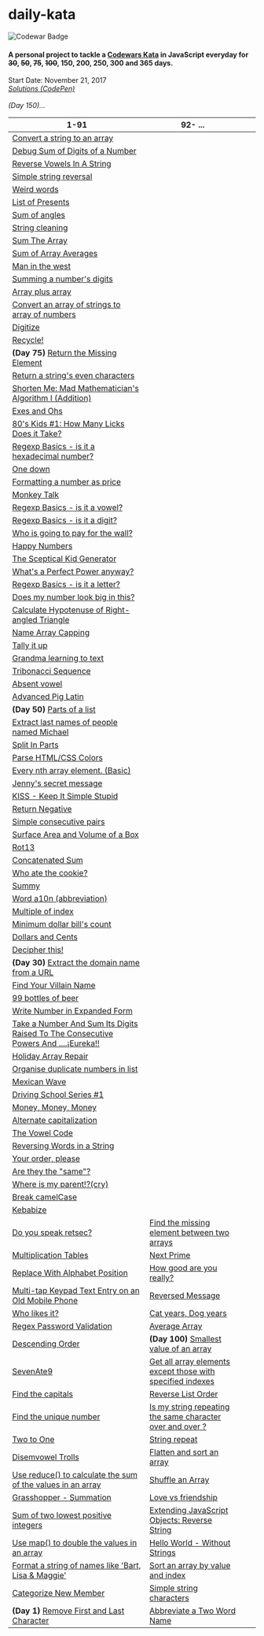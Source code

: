 # daily-kata
![Codewar Badge](https://www.codewars.com/users/tinuola/badges/large)</br>
#### A personal project to tackle a [Codewars Kata](https://www.codewars.com/) in JavaScript everyday for ~~30~~, ~~50~~, ~~75~~, ~~100~~, 150, 200, 250, 300 and 365 days.

Start Date: November 21, 2017</br>
_[Solutions (CodePen)](https://codepen.io/collection/XMJOMV/)_
<br>
<br>
*(Day 150)...*



| 1-91  | 92- ...  |   |   |
|---|---|---|---|
| [Convert a string to an array](https://www.codewars.com/kata/57e76bc428d6fbc2d500036d) |  |  |  |
| [Debug Sum of Digits of a Number](https://www.codewars.com/kata/563d59dd8e47a5ed220000ba) |  |  |  |
| [Reverse Vowels In A String](https://www.codewars.com/kata/585db3e8eec141ce9a00008f) |  |  |  |
| [Simple string reversal](https://www.codewars.com/kata/5a71939d373c2e634200008e) |  |  |  |
| [Weird words](https://www.codewars.com/kata/57b2020eb69bfcbf64000375) |  |  |  |
| [List of Presents](https://www.codewars.com/kata/5a84d485742ba347b90006b7) |  |  |  |
| [Sum of angles](https://www.codewars.com/kata/5a03b3f6a1c9040084001765) |  |  |  |
| [String cleaning](https://www.codewars.com/kata/57e1e61ba396b3727c000251) |  |  |  |
| [Sum The Array](https://www.codewars.com/kata/56bdf9d50d0b6433df001074) |  |  |  |
| [Sum of Array Averages](https://www.codewars.com/kata/56d5166ec87df55dbe000063) |  |  |  |
| [Man in the west](https://www.codewars.com/kata/59bd5dc270a3b7350c00008b) |  |  |  |
| [Summing a number's digits](https://www.codewars.com/kata/52f3149496de55aded000410) |   |   |   |
| [Array plus array](https://www.codewars.com/kata/5a2be17aee1aaefe2a000151) |   |   |   |
| [Convert an array of strings to array of numbers](https://www.codewars.com/kata/5783d8f3202c0e486c001d23) |   |   |   |
| [Digitize](https://www.codewars.com/kata/5417423f9e2e6c2f040002ae) |   |   |   |
| [Recycle!](https://www.codewars.com/kata/59fb783bab11f89202001083) |   |   |   |
| **(Day 75)** [Return the Missing Element](https://www.codewars.com/kata/5299413901337c637e000004) |   |   |   |
| [Return a string's even characters](https://www.codewars.com/kata/566044325f8fddc1c000002c)  |   |   |   |
| [Shorten Me: Mad Mathematician's Algorithm I (Addition)](https://www.codewars.com/kata/5a6855c2e6be38cdbf000026) |   |   |   |
| [Exes and Ohs](https://www.codewars.com/kata/55908aad6620c066bc00002a) |   |   |   |
| [80's Kids #1: How Many Licks Does it Take?](https://www.codewars.com/kata/566091b73e119a073100003a) |   |   |   |
| [Regexp Basics - is it a hexadecimal number?](https://www.codewars.com/kata/567c9f56d83baeed8300000f) |   |   |   |
| [One down](https://www.codewars.com/kata/56419475931903e9d1000087) |   |   |   |
| [Formatting a number as price](https://www.codewars.com/kata/5318f00b31b30925fd0001f8) |   |   |   |
| [Monkey Talk](https://www.codewars.com/kata/59f897ecc374cb9ed90000c2) |   |   |   |
| [Regexp Basics - is it a vowel?](https://www.codewars.com/kata/567bed99ee3451292c000025) |   |   |   |
| [Regexp Basics - is it a digit?](https://www.codewars.com/kata/567bf4f7ee34510f69000032) |   |   |   |
| [Who is going to pay for the wall?](https://www.codewars.com/kata/58bf9bd943fadb2a980000a7) |   |   |   |
| [Happy Numbers](https://www.codewars.com/kata/59d53c3039c23b404200007e) |   |   |   |
| [The Sceptical Kid Generator](https://www.codewars.com/kata/570957fc20a35bd2df0004f9) |   |   |   |
| [What's a Perfect Power anyway?](https://www.codewars.com/kata/54d4c8b08776e4ad92000835) |   |   |   |
| [Regexp Basics - is it a letter?](https://www.codewars.com/kata/567de72e8b3621b3c300000b) |   |   |   |
| [Does my number look big in this?](https://www.codewars.com/kata/5287e858c6b5a9678200083c) |   |   |   |
| [Calculate Hypotenuse of Right-angled Triangle](https://www.codewars.com/kata/525a3d6b85a9a47fcf00055a) |   |   |   |
| [Name Array Capping](https://www.codewars.com/kata/5356ad2cbb858025d800111d) |   |   |   |
| [Tally it up](https://www.codewars.com/kata/5630d1747935943168000013) |   |   |   |
| [Grandma learning to text](https://www.codewars.com/kata/5a043fbef3251a5a2b0002b0) |   |   |   |
| [Tribonacci Sequence](https://www.codewars.com/kata/556deca17c58da83c00002db) |   |   |   |
| [Absent vowel](https://www.codewars.com/kata/56414fdc6488ee99db00002c) |   |   |   |
| [Advanced Pig Latin](https://www.codewars.com/kata/533c46b140aafec05b000d31)  |   |   |   |
| **(Day 50)** [Parts of a list](https://www.codewars.com/kata/56f3a1e899b386da78000732) |   |   |   |
| [Extract last names of people named Michael](https://www.codewars.com/kata/580741302e14acaef900015a) |   |   |   |
| [Split In Parts](https://www.codewars.com/kata/5650ab06d11d675371000003) |   |   |   |
| [Parse HTML/CSS Colors](https://www.codewars.com/kata/58b57ae2724e3c63df000006) |   |   |   |
| [Every nth array element. (Basic)](https://www.codewars.com/kata/5753b987aeb792508d0010e2) |   |   |   |
| [Jenny's secret message](https://www.codewars.com/kata/55225023e1be1ec8bc000390) |   |   |   |
| [KISS - Keep It Simple Stupid](https://www.codewars.com/kata/57eeb8cc5f79f6465a0015c1) |   |   |   |
| [Return Negative](https://www.codewars.com/kata/55685cd7ad70877c23000102) |   |   |   |
| [Simple consecutive pairs](https://www.codewars.com/kata/5a3e1319b6486ac96f000049) |   |   |   |
| [Surface Area and Volume of a Box](https://www.codewars.com/kata/565f5825379664a26b00007c) |   |   |   |
| [Rot13](https://www.codewars.com/kata/530e15517bc88ac656000716) |   |   |   |
| [Concatenated Sum](https://www.codewars.com/kata/59a1ec603203e862bb00004f) |   |   |   |
| [Who ate the cookie?](https://www.codewars.com/kata/55a996e0e8520afab9000055) |   |   |   |
| [Summy](https://www.codewars.com/kata/599c20626bd8795ce900001d) |   |   |   |
| [Word a10n (abbreviation)](https://www.codewars.com/kata/5375f921003bf62192000746) |   |   |   |
| [Multiple of index](https://www.codewars.com/kata/5a34b80155519e1a00000009) |   |   |   |
| [Minimum dollar bill's count](https://www.codewars.com/kata/58e4d3530e1018e155000058) |   |   |   |
| [Dollars and Cents](https://www.codewars.com/kata/55902c5eaa8069a5b4000083) |   |   |   |
| [Decipher this!](https://www.codewars.com/kata/581e014b55f2c52bb00000f8) |   |   |   |
| **(Day 30)** [Extract the domain name from a URL](https://www.codewars.com/kata/514a024011ea4fb54200004b) |   |   |   |
| [Find Your Villain Name](https://www.codewars.com/kata/536c00e21da4dc0a0700128b) |   |   |   |
| [99 bottles of beer](https://www.codewars.com/kata/52a723508a4d96c6c90005ba) |   |   |   |
| [Write Number in Expanded Form](https://www.codewars.com/kata/5842df8ccbd22792a4000245)  |   |   |   |
| [Take a Number And Sum Its Digits Raised To The Consecutive Powers And ....¡Eureka!!](https://www.codewars.com/kata/5626b561280a42ecc50000d1) |   |   |   |
| [Holiday Array Repair](https://www.codewars.com/kata/5579906f2f0c0d0766000127) |   |   |   |
| [Organise duplicate numbers in list](https://www.codewars.com/kata/58f5c63f1e26ecda7e000029) |   |   |   |
| [Mexican Wave](https://www.codewars.com/kata/58f5c63f1e26ecda7e000029) |   |   |   |
| [Driving School Series #1](https://www.codewars.com/kata/58999425006ee3f97c00011f) |   |   |   |
| [Money, Money, Money](https://www.codewars.com/kata/563f037412e5ada593000114) |   |   |   |
| [Alternate capitalization](https://www.codewars.com/kata/59cfc000aeb2844d16000075) |   |   |   |
| [The Vowel Code](https://www.codewars.com/kata/57a55c8b72292d057b000594) |   |   |   |
| [Reversing Words in a String](https://www.codewars.com/kata/57a55c8b72292d057b000594)  |   |   |   |
| [Your order, please](https://www.codewars.com/kata/55c45be3b2079eccff00010f) |   |   |   |
| [Are they the "same"?](https://www.codewars.com/kata/550498447451fbbd7600041c) |   |   |   |
| [Where is my parent!?(cry)](https://www.codewars.com/kata/58539230879867a8cd00011c) |   |   |   |
| [Break camelCase](https://www.codewars.com/kata/5208f99aee097e6552000148) |  |  |  |
| [Kebabize](https://www.codewars.com/kata/57f8ff867a28db569e000c4a) | []() |  |  |
| [Do you speak retsec?](https://www.codewars.com/kata/5516ab668915478845000780) | [Find the missing element between two arrays](https://www.codewars.com/kata/5a5915b8d39ec5aa18000030) |  |  |
| [Multiplication Tables](https://www.codewars.com/kata/5432fd1c913a65b28f000342) | [Next Prime](https://www.codewars.com/kata/58e230e5e24dde0996000070) |  |  |
| [Replace With Alphabet Position](https://www.codewars.com/kata/546f922b54af40e1e90001da)  | [How good are you really?](https://www.codewars.com/kata/5601409514fc93442500010b) |  |  |
| [Multi-tap Keypad Text Entry on an Old Mobile Phone](https://www.codewars.com/kata/54a2e93b22d236498400134b) | [Reversed Message](https://www.codewars.com/kata/5a0efbb7c374cb69970000cf) |  |  |
| [Who likes it?](https://www.codewars.com/kata/5266876b8f4bf2da9b000362) | [Cat years, Dog years](https://www.codewars.com/kata/5a6663e9fd56cb5ab800008b) |  |  |
| [Regex Password Validation](https://www.codewars.com/kata/52e1476c8147a7547a000811) | [Average Array](https://www.codewars.com/kata/596f6385e7cd727fff0000d6) |  |  |
| [Descending Order](https://www.codewars.com/kata/5467e4d82edf8bbf40000155) | **(Day 100)** [Smallest value of an array](https://www.codewars.com/kata/544a54fd18b8e06d240005c0) |  |  |
| [SevenAte9](https://www.codewars.com/kata/559f44187fa851efad000087) | [Get all array elements except those with specified indexes](https://www.codewars.com/kata/58694d1c2e8d9c6d9b000296) |  |  |
| [Find the capitals](https://www.codewars.com/kata/539ee3b6757843632d00026b) | [Reverse List Order](https://www.codewars.com/kata/53da6d8d112bd1a0dc00008b) |  |  |
| [Find the unique number](https://www.codewars.com/kata/585d7d5adb20cf33cb000235) | [Is my string repeating the same character over and over ?](https://www.codewars.com/kata/584fa5ae25dd087e6b000070) |  |  |
| [Two to One](https://www.codewars.com/kata/5656b6906de340bd1b0000ac) | [String repeat](https://www.codewars.com/kata/57a0e5c372292dd76d000d7e) |  |  |
| [Disemvowel Trolls](https://www.codewars.com/kata/52fba66badcd10859f00097e)  | [Flatten and sort an array](https://www.codewars.com/kata/57ee99a16c8df7b02d00045f) |  |  |
| [Use reduce() to calculate the sum of the values in an array](https://www.codewars.com/kata/532b4057484b0e58e8000766) | [Shuffle an Array](https://www.codewars.com/kata/566b51166f88d7560c00001a) |  |  |
| [Grasshopper - Summation](https://www.codewars.com/kata/55d24f55d7dd296eb9000030)  | [Love vs friendship](https://www.codewars.com/kata/59706036f6e5d1e22d000016) |  |  |
| [Sum of two lowest positive integers](https://www.codewars.com/kata/558fc85d8fd1938afb000014) | [Extending JavaScript Objects: Reverse String](https://www.codewars.com/kata/581270cb4927602fc800005a) |  |  |
| [Use map() to double the values in an array](https://www.codewars.com/kata/53951fff369894e4f10007a9)  | [Hello World - Without Strings](https://www.codewars.com/kata/584c7b1e2cb5e1a727000047) |  |  |
| [Format a string of names like 'Bart, Lisa & Maggie'](https://www.codewars.com/kata/53368a47e38700bd8300030d)  | [Sort an array by value and index](https://www.codewars.com/kata/58e0cb3634a3027180000040) |  |  |
| [Categorize New Member](https://www.codewars.com/kata/5502c9e7b3216ec63c0001aa) | [Simple string characters](https://www.codewars.com/kata/5a29a0898f27f2d9c9000058) |  |  |
| **(Day 1)** [Remove First and Last Character](https://www.codewars.com/kata/56bc28ad5bdaeb48760009b0) | [Abbreviate a Two Word Name](https://www.codewars.com/kata/57eadb7ecd143f4c9c0000a3) |  |  |

